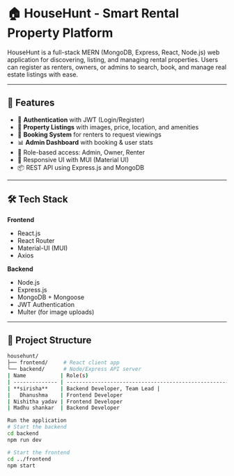 # 🏠 HouseHunt - Smart Rental Property Platform

HouseHunt is a full-stack MERN (MongoDB, Express, React, Node.js) web application for discovering, listing, and managing rental properties. Users can register as renters, owners, or admins to search, book, and manage real estate listings with ease.

---

## 🚀 Features

- 🔐 **Authentication** with JWT (Login/Register)
- 🏡 **Property Listings** with images, price, location, and amenities
- 📆 **Booking System** for renters to request viewings
- 📊 **Admin Dashboard** with booking & user stats
- 👥 Role-based access: Admin, Owner, Renter
- 💬 Responsive UI with MUI (Material UI)
- 📦 REST API using Express.js and MongoDB

---

## 🛠️ Tech Stack

**Frontend**  
- React.js  
- React Router  
- Material-UI (MUI)  
- Axios  

**Backend**  
- Node.js  
- Express.js  
- MongoDB + Mongoose  
- JWT Authentication  
- Multer (for image uploads)

---

## 📂 Project Structure

```bash
househunt/
├── frontend/     # React client app
└── backend/      # Node/Express API server
| Name           | Role(s)                                                               |
| -------------- | --------------------------------------------------------------------- |
| **sirisha**    | Backend Developer, Team Lead |
|   Dhanushma    | Frontend Developer                                                    |
| Nishitha yadav | Frontend Developer                                                    |
| Madhu shankar  | Backend Developer                                                     |

Run the application
# Start the backend
cd backend
npm run dev

# Start the frontend
cd ../frontend
npm start
